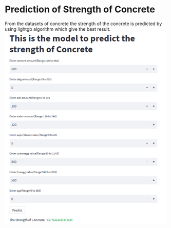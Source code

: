 # Prediction of Strength of Concrete
From the datasets of concrete the strength of the concrete is predicted by using lightgb algorithm which give the best result.
![Deployment](https://github.com/aaarif796/Concrete-Prediction/blob/main/concretee.png)
 
